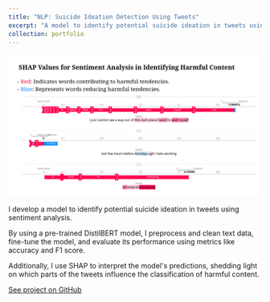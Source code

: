 ```yaml
---
title: "NLP: Suicide Ideation Detection Using Tweets"
excerpt: "A model to identify potential suicide ideation in tweets using sentiment analysis and a pre-trained DistilBERT model. Includes interpretation with SHAP.<br/><img src='/images/projects/suicide-tweet.png' style='max-width: 100%; height: auto; margin-top: 12px;'>"
collection: portfolio
---
```


<p style="margin-top: 16px;">
  <img src="/images/projects/suicide-tweet.png" style="max-width: 500px; height: auto;">
</p>

I develop a model to identify potential suicide ideation in tweets using sentiment analysis.  

By using a pre-trained DistilBERT model, I preprocess and clean text data, fine-tune the model, and evaluate its performance using metrics like accuracy and F1 score.  

Additionally, I use SHAP to interpret the model's predictions, shedding light on which parts of the tweets influence the classification of harmful content. 

[See project on GitHub](https://github.com/danjelito/suicidal-tendency-from-tweet)
